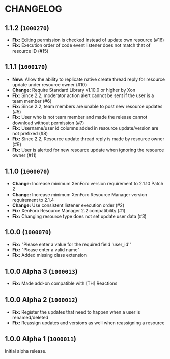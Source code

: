 CHANGELOG
==========================

## 1.1.2 (`1000270`)

- **Fix:** Editing permission is checked instead of update own resource (#16)
- **Fix:** Execution order of code event listener does not match that of resource ID (#15)

## 1.1.1 (`1000170`)

- **New:** Allow the ability to replicate native create thread reply for resource update under resource owner (#10)
- **Change:** Require Standard Library v1.10.0 or higher by Xon
- **Fix:** Since 2.2, moderator action alert cannot be sent if the user is a team member (#6)
- **Fix:** Since 2.2, team members are unable to post new resource updates (#5)
- **Fix:** User who is not team member and made the release cannot download without permission (#7)
- **Fix:** Username/user id columns added in resource update/version are not prefixed (#8)
- **Fix:** Since 2.2, Resource update thread reply is made by resource owner (#9)
- **Fix:** User is alerted for new resource update when ignoring the resource owner (#11)

## 1.1.0 (`1000070`)

- **Change:** Increase minimum XenForo version requirement to 2.1.10 Patch 2
- **Change:** Increase minimum XenForo Resource Manager version requirement to 2.1.4
- **Change:** Use consistent listener execution order (#2)
- **Fix:** XenForo Resource Manager 2.2 compatibility (#1)
- **Fix:** Changing resource type does not set update user data (#3)

## 1.0.0 (`1000070`)

- **Fix:** "Please enter a value for the required field 'user_id'"
- **Fix:** "Please enter a valid name"
- **Fix:** Added missing class extension

## 1.0.0 Alpha 3 (`1000013`)

- **Fix:** Made add-on compatible with \[TH\] Reactions

## 1.0.0 Alpha 2 (`1000012`)

- **Fix:** Register the updates that need to happen when a user is renamed/deleted
- **Fix:** Reassign updates and versions as well when reassigning a resource

## 1.0.0 Alpha 1 (`1000011`)

Initial alpha release.